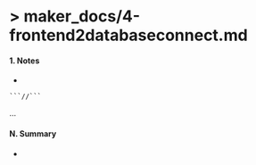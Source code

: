 # > maker_docs/4-frontend2databaseconnect.md

<!-- _Note: For all ```commands``` below, type them into terminal, unless it specifies to insert them into a file._ -->

#### 1. Notes

* 

	```//```

...

#### N. Summary
* 	